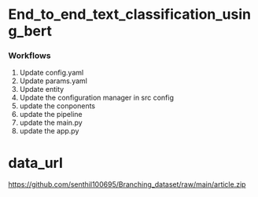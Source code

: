 # End_to_end_text_classification_using_bert

### Workflows

1. Update config.yaml
2. Update params.yaml
3. Update entity
4. Update the configuration manager in src config
5. update the conponents
6. update the pipeline
7. update the main.py
8. update the app.py

# data_url 

https://github.com/senthil100695/Branching_dataset/raw/main/article.zip